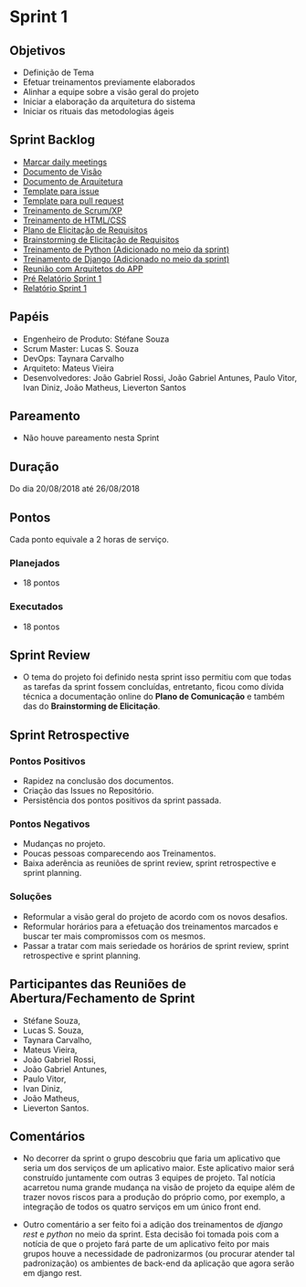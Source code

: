 # Sprint 1    

## Objetivos    

  - Definição de Tema     
  - Efetuar treinamentos previamente elaborados      
  - Alinhar a equipe sobre a visão geral do projeto      
  - Iniciar a elaboração da arquitetura do sistema      
  - Iniciar os rituais das metodologias ágeis   

## Sprint Backlog  

  - [Marcar daily meetings](https://github.com/fga-eps-mds/2018.2-CarDefense/issues/36)          
  - [Documento de Visão](https://github.com/fga-eps-mds/2018.2-CarDefense/issues/12)        
  - [Documento de Arquitetura](https://github.com/fga-eps-mds/2018.2-CarDefense/issues/13)        
  - [Template para issue](https://github.com/fga-eps-mds/2018.2-CarDefense/issues/15)         
  - [Template para pull request](https://github.com/fga-eps-mds/2018.2-CarDefense/issues/16)               
  - [Treinamento de Scrum/XP](https://github.com/fga-eps-mds/2018.2-CarDefense/issues/24)            
  - [Treinamento de HTML/CSS](https://github.com/fga-eps-mds/2018.2-CarDefense/issues/26)        
  - [Plano de Elicitação de Requisitos](https://github.com/fga-eps-mds/2018.2-CarDefense/issues/27)          
  - [Brainstorming de Elicitação de Requisitos](https://github.com/fga-eps-mds/2018.2-CarDefense/issues/33)           
  - [Treinamento de Python (Adicionado no meio da sprint)](https://github.com/fga-eps-mds/2018.2-CarDefense/issues/34)       
  - [Treinamento de Django (Adicionado no meio da sprint)](https://github.com/fga-eps-mds/2018.2-CarDefense/issues/35)            
  - [Reunião com Arquitetos do APP](https://github.com/fga-eps-mds/2018.2-CarDefense/issues/28)         
  - [Pré Relatório Sprint 1](https://github.com/fga-eps-mds/2018.2-CarDefense/issues/37)  
  - [Relatório Sprint 1](https://github.com/fga-eps-mds/2018.2-CarDefense/issues/38)     

## Papéis    

  - Engenheiro de Produto: Stéfane Souza    
  - Scrum Master: Lucas S. Souza    
  - DevOps: Taynara Carvalho    
  - Arquiteto: Mateus Vieira    
  - Desenvolvedores: João Gabriel Rossi, João Gabriel Antunes, Paulo Vitor, Ivan Diniz, João Matheus, Lieverton Santos    


## Pareamento    

- Não houve pareamento nesta Sprint    

## Duração    

  Do dia 20/08/2018 até 26/08/2018    

## Pontos      

Cada ponto equivale a 2 horas de serviço.    

### Planejados      

  - 18 pontos    

### Executados      

  - 18 pontos    

## Sprint Review      

  - O tema do projeto foi definido nesta sprint isso permitiu com que todas as tarefas da sprint fossem concluídas, entretanto, ficou como dívida técnica a documentação online do **Plano de Comunicação** e também das do **Brainstorming de Elicitação**.    

## Sprint Retrospective    

### Pontos Positivos    

  - Rapidez na conclusão dos documentos.    
  - Criação das Issues no Repositório.    
  - Persistência dos pontos positivos da sprint passada.    

### Pontos Negativos  

  - Mudanças no projeto.    
  - Poucas pessoas comparecendo aos Treinamentos.    
  - Baixa aderência as reuniões de sprint review, sprint retrospective e sprint planning.    

### Soluções    

  - Reformular a visão geral do projeto de acordo com os novos desafios.  
  - Reformular horários para a efetuação dos treinamentos marcados e buscar ter mais compromissos com os mesmos.    
  - Passar a tratar com mais seriedade os horários de sprint review, sprint retrospective e sprint planning.    

<!-- add burndown ## Burndown -->
<!-- quadro de conhecimento -->
<!-- quadro velocity até o momento -->
<!-- Riscos da Sprint -->
<!-- Burndown de riscos -->

## Participantes das Reuniões de Abertura/Fechamento de Sprint  

  - Stéfane Souza,      
  - Lucas S. Souza,        
  - Taynara Carvalho,      
  - Mateus Vieira,      
  - João Gabriel Rossi,  
  - João Gabriel Antunes,    
  - Paulo Vitor,    
  - Ivan Diniz,   
  - João Matheus,    
  - Lieverton Santos.          

## Comentários    

  -  No decorrer da sprint o grupo descobriu que faria um aplicativo que seria um dos serviços de um aplicativo maior. Este aplicativo maior será construído juntamente com outras 3 equipes de projeto. Tal notícia acarretou numa grande mudança na visão de projeto da equipe além de trazer novos riscos para a produção do próprio como, por exemplo, a integração de todos os quatro serviços em um único front end.    

  - Outro comentário a ser feito foi a adição dos treinamentos de *django rest* e *python* no meio da sprint. Esta decisão foi tomada pois com a notícia de que o projeto fará parte de um aplicativo feito por mais grupos houve a necessidade de padronizarmos (ou procurar atender tal padronização) os ambientes de back-end da aplicação que agora serão em django rest.    
